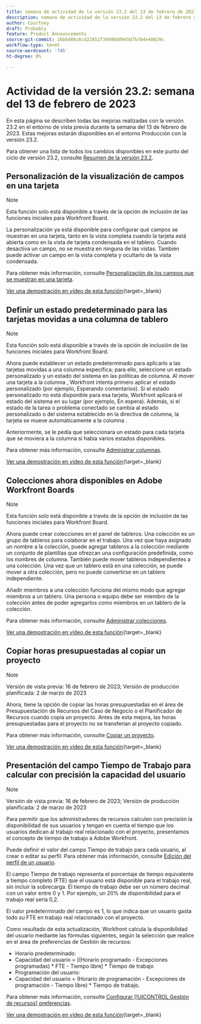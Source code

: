 ```yaml
---
title: semana de actividad de la versión 23.2 del 13 de febrero de 2023
description: semana de actividad de la versión 23.2 del 13 de febrero de 2023
author: Courtney
draft: Probably
feature: Product Announcements
source-git-commit: 16bb486c6cd22852f3499b60945d7b764e48829c
workflow-type: tm+mt
source-wordcount: '745'
ht-degree: 0%

---
```


# Actividad de la versión 23.2: semana del 13 de febrero de 2023

En esta página se describen todas las mejoras realizadas con la versión 23.2 en el entorno de vista previa durante la semana del 13 de febrero de 2023. Estas mejoras estarán disponibles en el entorno Producción con la versión 23.2.

Para obtener una lista de todos los cambios disponibles en este punto del ciclo de versión 23.2, consulte [Resumen de la versión 23.2](/help/quicksilver/product-announcements/product-releases/23.2-release-activity/23-2-release-overview.md).

## Personalización de la visualización de campos en una tarjeta

>[!NOTE]
>
>Esta función solo está disponible a través de la opción de inclusión de las funciones iniciales para Workfront Board.


La personalización ya está disponible para configurar qué campos se muestran en una tarjeta, tanto en la vista completa cuando la tarjeta está abierta como en la vista de tarjeta condensada en el tablero. Cuando desactiva un campo, no se muestra en ninguna de las vistas. También puede activar un campo en la vista completa y ocultarlo de la vista condensada.

Para obtener más información, consulte [Personalización de los campos que se muestran en una tarjeta](/help/quicksilver/agile/get-started-with-boards/customize-fields-on-card.md).

[Ver una demostración en vídeo de esta función](https://video.tv.adobe.com/v/3415710/){target=_blank}

## Definir un estado predeterminado para las tarjetas movidas a una columna de tablero

>[!NOTE]
>
>Esta función solo está disponible a través de la opción de inclusión de las funciones iniciales para Workfront Board.

Ahora puede establecer un estado predeterminado para aplicarlo a las tarjetas movidas a una columna específica; para ello, seleccione un estado personalizado y un estado del sistema en las políticas de columna. Al mover una tarjeta a la columna , Workfront intenta primero aplicar el estado personalizado (por ejemplo, Esperando comentarios). Si el estado personalizado no está disponible para esa tarjeta, Workfront aplicará el estado del sistema en su lugar (por ejemplo, En espera). Además, si el estado de la tarea o problema conectado se cambia al estado personalizado o del sistema establecido en la directiva de columna, la tarjeta se mueve automáticamente a la columna .

Anteriormente, se le pedía que seleccionara un estado para cada tarjeta que se moviera a la columna si había varios estados disponibles.

Para obtener más información, consulte [Administrar columnas](/help/quicksilver/agile/get-started-with-boards/manage-board-columns.md).

[Ver una demostración en vídeo de esta función](https://video.tv.adobe.com/v/3415711/){target=_blank}

## Colecciones ahora disponibles en Adobe Workfront Boards

>[!NOTE]
>
>Esta función solo está disponible a través de la opción de inclusión de las funciones iniciales para Workfront Board.

Ahora puede crear colecciones en el panel de tableros. Una colección es un grupo de tableros para colaborar en el trabajo. Una vez que haya asignado un nombre a la colección, puede agregar tableros a la colección mediante un conjunto de plantillas que ofrezcan una configuración predefinida, como los nombres de columna. También puede mover tableros independientes a una colección. Una vez que un tablero está en una colección, se puede mover a otra colección, pero no puede convertirse en un tablero independiente.

Añadir miembros a una colección funciona del mismo modo que agregar miembros a un tablero. Una persona o equipo debe ser miembro de la colección antes de poder agregarlos como miembros en un tablero de la colección.

Para obtener más información, consulte [Administrar colecciones](/help/quicksilver/agile/use-boards-agile-planning-tools/manage-collections.md).

[Ver una demostración en vídeo de esta función](https://video.tv.adobe.com/v/3415609/){target=_blank}

## Copiar horas presupuestadas al copiar un proyecto

>[!NOTE]
>
>Versión de vista previa: 16 de febrero de 2023; Versión de producción planificada: 2 de marzo de 2023

Ahora, tiene la opción de copiar las horas presupuestadas en el área de Presupuestación de Recursos del Caso de Negocio o el Planificador de Recursos cuando copia un proyecto. Antes de esta mejora, las horas presupuestadas para el proyecto no se transferían al proyecto copiado.

Para obtener más información, consulte [Copiar un proyecto](/help/quicksilver/manage-work/projects/manage-projects/copy-project.md).

[Ver una demostración en vídeo de esta función](https://video.tv.adobe.com/v/3415607/){target=_blank}

## Presentación del campo Tiempo de Trabajo para calcular con precisión la capacidad del usuario

>[!NOTE]
>
>Versión de vista previa: 16 de febrero de 2023; Versión de producción planificada: 2 de marzo de 2023

Para permitir que los administradores de recursos calculen con precisión la disponibilidad de sus usuarios y tengan en cuenta el tiempo que los usuarios dedican al trabajo real relacionado con el proyecto, presentamos el concepto de tiempo de trabajo a Adobe Workfront.

Puede definir el valor del campo Tiempo de trabajo para cada usuario, al crear o editar su perfil. Para obtener más información, consulte [Edición del perfil de un usuario](/help/quicksilver/administration-and-setup/add-users/create-and-manage-users/edit-a-users-profile.md).

El campo Tiempo de trabajo representa el porcentaje de tiempo equivalente a tiempo completo (FTE) que el usuario está disponible para el trabajo real, sin incluir la sobrecarga. El tiempo de trabajo debe ser un número decimal con un valor entre 0 y 1. Por ejemplo, un 20% de disponibilidad para el trabajo real sería 0,2.

El valor predeterminado del campo es 1, lo que indica que un usuario gasta todo su FTE en trabajo real relacionado con el proyecto.

Como resultado de esta actualización, Workfront calcula la disponibilidad del usuario mediante las fórmulas siguientes, según la selección que realice en el área de preferencias de Gestión de recursos:

* Horario predeterminado:
* Capacidad del usuario = [(Horario programado - Excepciones programadas) * FTE - Tiempo libre] * Tiempo de trabajo
* Programación del usuario:
* Capacidad del usuario = (Horario de programación - Excepciones de programación - Tiempo libre) * Tiempo de trabajo.

Para obtener más información, consulte [Configurar [!UICONTROL Gestión de recursos] preferencias](/help/quicksilver/administration-and-setup/set-up-workfront/configure-system-defaults/configure-resource-mgmt-preferences.md).

[Ver una demostración en vídeo de esta función](https://video.tv.adobe.com/v/3415608/){target=_blank}